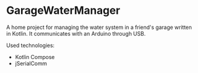 # GarageWaterManager
A home project for managing the water system in a friend's garage written in Kotlin. It communicates with an Arduino through USB.

Used technologies:
 - Kotlin Compose
 - jSerialComm
